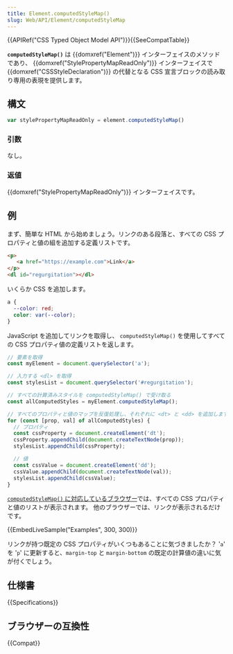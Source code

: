 ```yaml
---
title: Element.computedStyleMap()
slug: Web/API/Element/computedStyleMap
---
```

{{APIRef("CSS Typed Object Model API")}}{{SeeCompatTable}}

**`computedStyleMap()`** は {{domxref("Element")}} インターフェイスのメソッドであり、 {{domxref("StylePropertyMapReadOnly")}} インターフェイスで {{domxref("CSSStyleDeclaration")}} の代替となる CSS 宣言ブロックの読み取り専用の表現を提供します。

## 構文

```js
var stylePropertyMapReadOnly = element.computedStyleMap()
```

### 引数

なし。

### 返値

{{domxref("StylePropertyMapReadOnly")}} インターフェイスです。

## 例

まず、簡単な HTML から始めましょう。リンクのある段落と、すべての CSS プロパティと値の組を追加する定義リストです。

```html
<p>
   <a href="https://example.com">Link</a>
</p>
<dl id="regurgitation"></dl>
```

いくらか CSS を追加します。

```css
a {
  --color: red;
  color: var(--color);
}
```

JavaScript を追加してリンクを取得し、 `computedStyleMap()` を使用してすべての CSS プロパティ値の定義リストを返します。

```js
// 要素を取得
const myElement = document.querySelector('a');

// 入力する <dl> を取得
const stylesList = document.querySelector('#regurgitation');

// すべての計算済みスタイルを computedStyleMap() で受け取る
const allComputedStyles = myElement.computedStyleMap();

// すべてのプロパティと値のマップを反復処理し、それぞれに <dt> と <dd> を追加します。
for (const [prop, val] of allComputedStyles) {
  // プロパティ
  const cssProperty = document.createElement('dt');
  cssProperty.appendChild(document.createTextNode(prop));
  stylesList.appendChild(cssProperty);

  // 値
  const cssValue = document.createElement('dd');
  cssValue.appendChild(document.createTextNode(val));
  stylesList.appendChild(cssValue);
}
```

[`computedStyleMap()` に対応しているブラウザー](#ブラウザーの互換性)では、すべての CSS プロパティと値のリストが表示されます。
他のブラウザーでは、リンクが表示されるだけです。

{{EmbedLiveSample("Examples", 300, 300)}}

リンクが持つ既定の CSS プロパティがいくつもあることに気づきましたか？ '`a`' を '`p`' に更新すると、`margin-top` と `margin-bottom` の既定の計算値の違いに気が付くでしょう。

## 仕様書

{{Specifications}}

## ブラウザーの互換性

{{Compat}}
